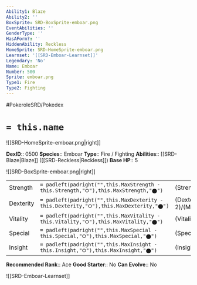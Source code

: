 ```yaml
---
Ability1: Blaze
Ability2: ''
BoxSprite: SRD-BoxSprite-emboar.png
EventAbilities: ''
GenderType: ''
HasAForm?: ''
HiddenAbility: Reckless
HomeSprite: SRD-HomeSprite-emboar.png
Learnset: '[[SRD-Emboar-Learnset]]'
Legendary: 'No'
Name: Emboar
Number: 500
Sprite: emboar.png
Type1: Fire
Type2: Fighting
---
```


#PokeroleSRD/Pokedex

# `= this.name`

![[SRD-HomeSprite-emboar.png|right]]

**DexID**:: 0500
**Species**:: Emboar
**Type**:: Fire / Fighting
**Abilities**:: [[SRD-Blaze|Blaze]] ([[SRD-Reckless|Reckless]])
**Base HP**:: 5

![[SRD-BoxSprite-emboar.png|right]]

|           |                                                                                        |                                          |
| --------- | -------------------------------------------------------------------------------------- | ---------------------------------------- |
| Strength  | `= padleft(padright("",this.MaxStrength - this.Strength,"⭘"),this.MaxStrength,"⬤")`    | (Strength::3)/(MaxStrength::7)   |
| Dexterity | `= padleft(padright("",this.MaxDexterity - this.Dexterity,"⭘"),this.MaxDexterity,"⬤")` | (Dexterity:: 2)/(MaxDexterity::4) |
| Vitality  | `= padleft(padright("",this.MaxVitality - this.Vitality,"⭘"),this.MaxVitality,"⬤")`    | (Vitality::2)/(MaxVitality::4)   |
| Special   | `= padleft(padright("",this.MaxSpecial - this.Special,"⭘"),this.MaxSpecial,"⬤")`       | (Special::3)/(MaxSpecial::6)     |
| Insight   | `= padleft(padright("",this.MaxInsight - this.Insight,"⭘"),this.MaxInsight,"⬤")`       | (Insight::2)/(MaxInsight::4)     |

**Recommended Rank**:: Ace
**Good Starter**:: No
**Can Evolve**:: No

![[SRD-Emboar-Learnset]]